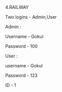 4.RAILWAY

Two logins - Admin,User

Admin :

Username - Gokul

Password - 100

User :

username - Gokul

Password - 123

ID - 1

